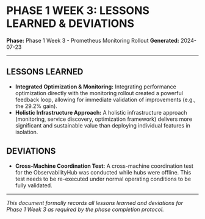 # PHASE 1 WEEK 3: LESSONS LEARNED & DEVIATIONS

**Phase:** Phase 1 Week 3 - Prometheus Monitoring Rollout
**Generated:** 2024-07-23

---

## LESSONS LEARNED

- **Integrated Optimization & Monitoring:** Integrating performance optimization directly with the monitoring rollout created a powerful feedback loop, allowing for immediate validation of improvements (e.g., the 29.2% gain).
- **Holistic Infrastructure Approach:** A holistic infrastructure approach (monitoring, service discovery, optimization framework) delivers more significant and sustainable value than deploying individual features in isolation.

## DEVIATIONS

- **Cross-Machine Coordination Test:** A cross-machine coordination test for the ObservabilityHub was conducted while hubs were offline. This test needs to be re-executed under normal operating conditions to be fully validated.

---

*This document formally records all lessons learned and deviations for Phase 1 Week 3 as required by the phase completion protocol.* 